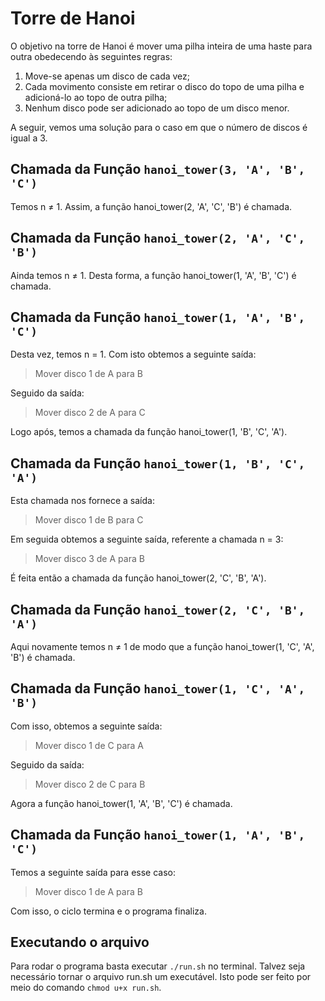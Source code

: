 # Torre de Hanoi

O objetivo na torre de Hanoi é mover uma pilha inteira de uma haste para outra obedecendo às seguintes regras:

1. Move-se apenas um disco de cada vez;
2. Cada movimento consiste em retirar o disco do topo de uma pilha e adicioná-lo ao topo de outra pilha;
3. Nenhum disco pode ser adicionado ao topo de um disco menor.

A seguir, vemos uma solução para o caso em que o número de discos é igual a 3.

## Chamada da Função `hanoi_tower(3, 'A', 'B', 'C')`

Temos n &ne; 1. Assim, a função hanoi_tower(2, 'A', 'C', 'B') é chamada.

## Chamada da Função `hanoi_tower(2, 'A', 'C', 'B')`

Ainda temos n &ne; 1. Desta forma, a função hanoi_tower(1, 'A', 'B', 'C') é chamada.

## Chamada da Função `hanoi_tower(1, 'A', 'B', 'C')`

Desta vez, temos n = 1. Com isto obtemos a seguinte saída:

> Mover disco 1 de A para B

Seguido da saída:

> Mover disco 2 de A para C

Logo após, temos a chamada da função hanoi_tower(1, 'B', 'C', 'A').

## Chamada da Função `hanoi_tower(1, 'B', 'C', 'A')`

Esta chamada nos fornece a saída:

> Mover disco 1 de B para C

Em seguida obtemos a seguinte saída, referente a chamada n = 3:

> Mover disco 3 de A para B

É feita então a chamada da função hanoi_tower(2, 'C', 'B', 'A').

## Chamada da Função `hanoi_tower(2, 'C', 'B', 'A')`

Aqui novamente temos n &ne; 1 de modo que a função hanoi_tower(1, 'C', 'A', 'B') é chamada.

## Chamada da Função `hanoi_tower(1, 'C', 'A', 'B')`

Com isso, obtemos a seguinte saída:

> Mover disco 1 de C para A

Seguido da saída:

> Mover disco 2 de C para B

Agora a função hanoi_tower(1, 'A', 'B', 'C') é chamada.

## Chamada da Função `hanoi_tower(1, 'A', 'B', 'C')`

Temos a seguinte saída para esse caso:

> Mover disco 1 de A para B

Com isso, o ciclo termina e o programa finaliza.

## Executando o arquivo

Para rodar o programa basta executar `./run.sh` no terminal. Talvez seja necessário tornar o arquivo run.sh um executável. Isto pode ser feito por meio do comando `chmod u+x run.sh`.

